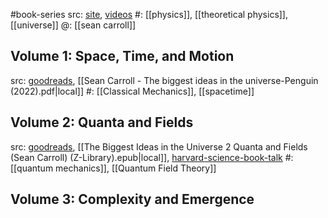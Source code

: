 #book-series 
src: [site](https://www.preposterousuniverse.com/biggestideas/), [videos](https://www.preposterousuniverse.com/biggestideas/videos/) 
#: [[physics]], [[theoretical physics]], [[universe]] 
@: [[sean carroll]] 

## Volume 1: Space, Time, and Motion
src: [goodreads](https://www.goodreads.com/book/show/57933599-the-biggest-ideas-in-the-universe), [[Sean Carroll - The biggest ideas in the universe-Penguin (2022).pdf|local]] 
#: [[Classical Mechanics]], [[spacetime]] 

## Volume 2: Quanta and Fields
src: [goodreads](https://www.goodreads.com/book/show/196848522-quanta-and-fields?from_search=true&from_srp=true&qid=LCYTQ90KbK&rank=1), [[The Biggest Ideas in the Universe 2 Quanta and Fields (Sean Carroll) (Z-Library).epub|local]], [harvard-science-book-talk](https://www.youtube.com/watch?v=cHjoFAOmRbU) 
#: [[quantum mechanics]], [[Quantum Field Theory]] 

## Volume 3: Complexity and Emergence
